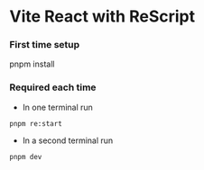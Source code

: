 # Vite React with ReScript

### First time setup

pnpm install

### Required each time

- In one terminal run

```
pnpm re:start
```

- In a second terminal run

```
pnpm dev
```
